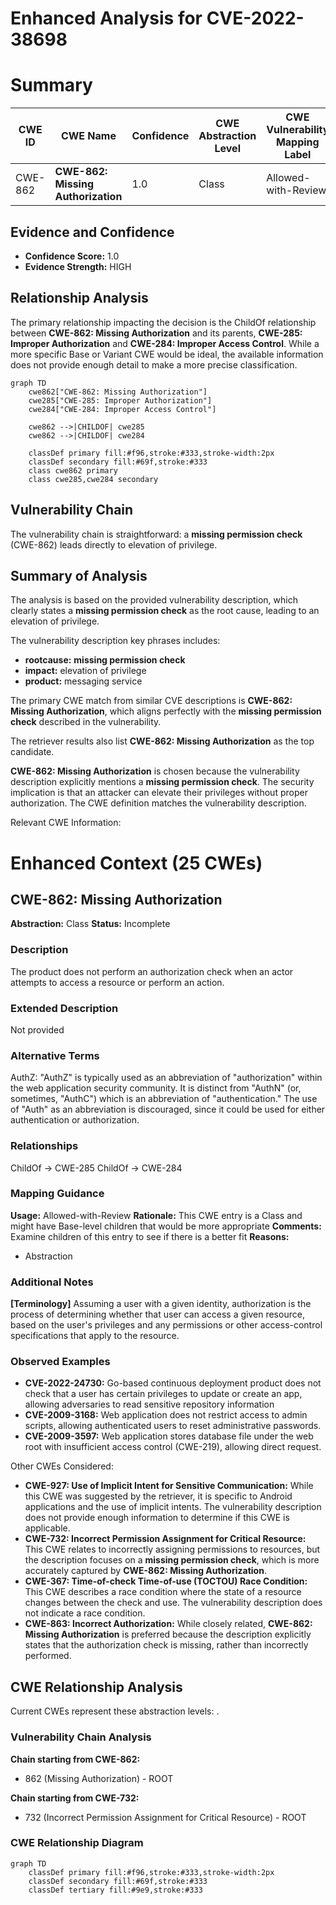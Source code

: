# Enhanced Analysis for CVE-2022-38698

# Summary

| CWE ID | CWE Name | Confidence | CWE Abstraction Level | CWE Vulnerability Mapping Label | CWE-Vulnerability Mapping Notes |
|---|---|---|---|---|---|
| CWE-862 | **CWE-862: Missing Authorization** | 1.0 | Class | Allowed-with-Review | Primary CWE |

## Evidence and Confidence

*   **Confidence Score:** 1.0
*   **Evidence Strength:** HIGH

## Relationship Analysis

The primary relationship impacting the decision is the ChildOf relationship between **CWE-862: Missing Authorization** and its parents, **CWE-285: Improper Authorization** and **CWE-284: Improper Access Control**. While a more specific Base or Variant CWE would be ideal, the available information does not provide enough detail to make a more precise classification.

```mermaid
graph TD
    cwe862["CWE-862: Missing Authorization"]
    cwe285["CWE-285: Improper Authorization"]
    cwe284["CWE-284: Improper Access Control"]
    
    cwe862 -->|CHILDOF| cwe285
    cwe862 -->|CHILDOF| cwe284
    
    classDef primary fill:#f96,stroke:#333,stroke-width:2px
    classDef secondary fill:#69f,stroke:#333
    class cwe862 primary
    class cwe285,cwe284 secondary
```

## Vulnerability Chain

The vulnerability chain is straightforward: a **missing permission check** (CWE-862) leads directly to elevation of privilege.

## Summary of Analysis

The analysis is based on the provided vulnerability description, which clearly states a **missing permission check** as the root cause, leading to an elevation of privilege.

The vulnerability description key phrases includes:
- **rootcause:** **missing permission check**
- **impact:** elevation of privilege
- **product:** messaging service

The primary CWE match from similar CVE descriptions is **CWE-862: Missing Authorization**, which aligns perfectly with the **missing permission check** described in the vulnerability.

The retriever results also list **CWE-862: Missing Authorization** as the top candidate.

**CWE-862: Missing Authorization** is chosen because the vulnerability description explicitly mentions a **missing permission check**. The security implication is that an attacker can elevate their privileges without proper authorization. The CWE definition matches the vulnerability description.

Relevant CWE Information:

# Enhanced Context (25 CWEs)

## CWE-862: Missing Authorization
**Abstraction:** Class
**Status:** Incomplete

### Description
The product does not perform an authorization check when an actor attempts to access a resource or perform an action.

### Extended Description
Not provided

### Alternative Terms
AuthZ: "AuthZ" is typically used as an abbreviation of "authorization" within the web application security community. It is distinct from "AuthN" (or, sometimes, "AuthC") which is an abbreviation of "authentication." The use of "Auth" as an abbreviation is discouraged, since it could be used for either authentication or authorization.

### Relationships
ChildOf -> CWE-285
ChildOf -> CWE-284

### Mapping Guidance
**Usage:** Allowed-with-Review
**Rationale:** This CWE entry is a Class and might have Base-level children that would be more appropriate
**Comments:** Examine children of this entry to see if there is a better fit
**Reasons:**
- Abstraction

### Additional Notes
**[Terminology]** Assuming a user with a given identity, authorization is the process of determining whether that user can access a given resource, based on the user's privileges and any permissions or other access-control specifications that apply to the resource.

### Observed Examples
- **CVE-2022-24730:** Go-based continuous deployment product does not check that a user has certain privileges to update or create an app, allowing adversaries to read sensitive repository information
- **CVE-2009-3168:** Web application does not restrict access to admin scripts, allowing authenticated users to reset administrative passwords.
- **CVE-2009-3597:** Web application stores database file under the web root with insufficient access control (CWE-219), allowing direct request.

Other CWEs Considered:

*   **CWE-927: Use of Implicit Intent for Sensitive Communication:** While this CWE was suggested by the retriever, it is specific to Android applications and the use of implicit intents. The vulnerability description does not provide enough information to determine if this CWE is applicable.
*   **CWE-732: Incorrect Permission Assignment for Critical Resource:** This CWE relates to incorrectly assigning permissions to resources, but the description focuses on a **missing permission check**, which is more accurately captured by **CWE-862: Missing Authorization**.
*   **CWE-367: Time-of-check Time-of-use (TOCTOU) Race Condition:** This CWE describes a race condition where the state of a resource changes between the check and use. The vulnerability description does not indicate a race condition.
*   **CWE-863: Incorrect Authorization:** While closely related, **CWE-862: Missing Authorization** is preferred because the description explicitly states that the authorization check is missing, rather than incorrectly performed.


## CWE Relationship Analysis

Current CWEs represent these abstraction levels: .


### Vulnerability Chain Analysis

**Chain starting from CWE-862:**
- 862 (Missing Authorization) - ROOT


**Chain starting from CWE-732:**
- 732 (Incorrect Permission Assignment for Critical Resource) - ROOT



### CWE Relationship Diagram

```mermaid
graph TD
    classDef primary fill:#f96,stroke:#333,stroke-width:2px
    classDef secondary fill:#69f,stroke:#333
    classDef tertiary fill:#9e9,stroke:#333
```
